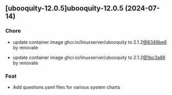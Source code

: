 

## [ubooquity-12.0.5]ubooquity-12.0.5 (2024-07-14)

### Chore



- update container image ghcr.io/linuxserver/ubooquity to 2.1.2[@6349be8](https://github.com/6349be8) by renovate

- update container image ghcr.io/linuxserver/ubooquity to 2.1.2[@1bc3a86](https://github.com/1bc3a86) by renovate

### Feat



- Add questions.yaml files for various system charts